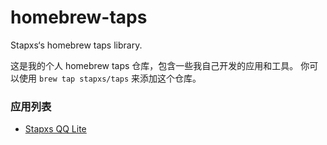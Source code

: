 # homebrew-taps
Stapxs‘s homebrew taps library.

这是我的个人 homebrew taps 仓库，包含一些我自己开发的应用和工具。
你可以使用 ``` brew tap stapxs/taps ``` 来添加这个仓库。

### 应用列表
- [Stapxs QQ Lite](https://github.com/Stapxs/Stapxs-QQ-Lite-2.0)